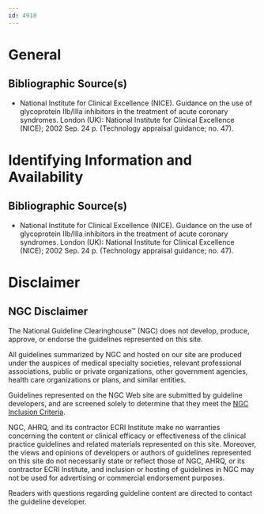 ```yaml
---
id: 4918
---
```


# General

## Bibliographic Source(s)

- National Institute for Clinical Excellence (NICE). Guidance on the use of glycoprotein IIb/IIIa inhibitors in the treatment of acute coronary syndromes. London (UK): National Institute for Clinical Excellence (NICE); 2002 Sep. 24 p. (Technology appraisal guidance; no. 47).

# Identifying Information and Availability

## Bibliographic Source(s)

- National Institute for Clinical Excellence (NICE). Guidance on the use of glycoprotein IIb/IIIa inhibitors in the treatment of acute coronary syndromes. London (UK): National Institute for Clinical Excellence (NICE); 2002 Sep. 24 p. (Technology appraisal guidance; no. 47).

# Disclaimer

## NGC Disclaimer

The National Guideline Clearinghouse™ (NGC) does not develop, produce, approve, or endorse the guidelines represented on this site.

All guidelines summarized by NGC and hosted on our site are produced under the auspices of medical specialty societies, relevant professional associations, public or private organizations, other government agencies, health care organizations or plans, and similar entities.

Guidelines represented on the NGC Web site are submitted by guideline developers, and are screened solely to determine that they meet the [NGC Inclusion Criteria](/help-and-about/summaries/inclusion-criteria).

NGC, AHRQ, and its contractor ECRI Institute make no warranties concerning the content or clinical efficacy or effectiveness of the clinical practice guidelines and related materials represented on this site. Moreover, the views and opinions of developers or authors of guidelines represented on this site do not necessarily state or reflect those of NGC, AHRQ, or its contractor ECRI Institute, and inclusion or hosting of guidelines in NGC may not be used for advertising or commercial endorsement purposes.

Readers with questions regarding guideline content are directed to contact the guideline developer.

